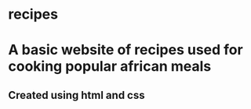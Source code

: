 # recipes
# A basic website of recipes used for cooking popular african meals
## Created using html and css
